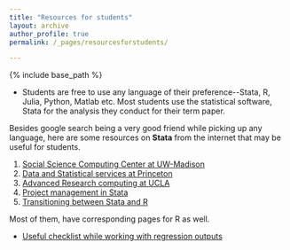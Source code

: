 ```yaml
---
title: "Resources for students"
layout: archive
author_profile: true
permalink: /_pages/resourcesforstudents/

---
```


{% include base_path %}

- Students are free to use any language of their preference--Stata, R, Julia, Python, Matlab etc.
Most students use the statistical software, Stata for the analysis they conduct for their term paper.

Besides google search being a very good friend while picking up any language, here are some resources on **Stata** from the internet that may be useful for students. 
  1. [Social Science Computing Center at UW-Madison](https://www.ssc.wisc.edu/statistics/stata/)
  2. [Data and Statistical services at Princeton](https://dss.princeton.edu/training/)
  3. [Advanced Research computing at UCLA](https://stats.oarc.ucla.edu/stata/)
  4. [Project management in Stata](https://sscc.wisc.edu/sscc/pubs/dws/data_wrangling_stata8.htm)
  5. [Transitioning between Stata and R](https://stata2r.github.io)

Most of them, have corresponding pages for R as well. 


- [Useful checklist while working with regression outputs](https://blogs.worldbank.org/impactevaluations/crowd-sourced-checklist-top-10-little-things-drive-us-crazy-regression-output?CID=WBW_AL_BlogNotification_EN_EXT)
